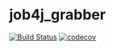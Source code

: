# job4j_grabber
[![Build Status](https://www.travis-ci.com/EvgenyShestakov/job4j_grabber.svg?branch=master)](https://www.travis-ci.com/EvgenyShestakov/job4j_grabber)
[![codecov](https://codecov.io/gh/EvgenyShestakov/job4j_grabber/branch/master/graph/badge.svg)](https://codecov.io/gh/EvgenyShestakov/job4j_grabber)
